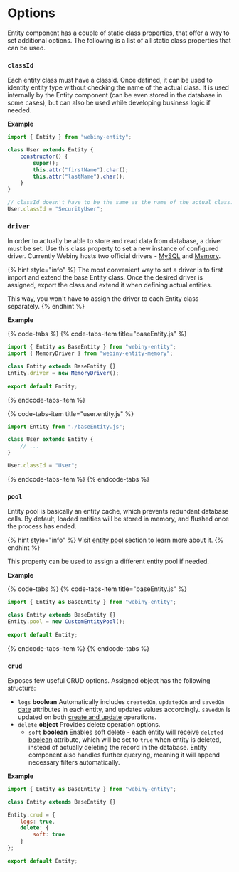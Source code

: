 # Options

Entity component has a couple of static class properties, that offer a way to set additional options. The following is a list of all static class properties that can be used.

### `classId`

Each entity class must have a classId. Once defined, it can be used to identity entity type without checking the name of the actual class. It is used internally by the Entity component \(can be even stored in the database in some cases\), but can also be used while developing business logic if needed.

**Example**

```javascript
import { Entity } from "webiny-entity";

class User extends Entity {
    constructor() {
        super();
        this.attr("firstName").char();
        this.attr("lastName").char();
    }
}

// classId doesn't have to be the same as the name of the actual class.
User.classId = "SecurityUser";
```

### `driver`

In order to actually be able to store and read data from database, a driver must be set. Use this class property to set a new instance of configured driver. Currently Webiny hosts two official drivers - [MySQL]() and [Memory]().

{% hint style="info" %}
The most convenient way to set a driver is to first import and extend the base Entity class. Once the desired driver is assigned, export the class and extend it when defining actual entities.

This way, you won't have to assign the driver to each Entity class separately.
{% endhint %}

**Example**

{% code-tabs %}
{% code-tabs-item title="baseEntity.js" %}
```javascript
import { Entity as BaseEntity } from "webiny-entity";
import { MemoryDriver } from "webiny-entity-memory";

class Entity extends BaseEntity {}
Entity.driver = new MemoryDriver();
​
export default Entity;
```
{% endcode-tabs-item %}

{% code-tabs-item title="user.entity.js" %}
```javascript
import Entity from "./baseEntity.js";

class User extends Entity {
    // ...
}

User.classId = "User";
```
{% endcode-tabs-item %}
{% endcode-tabs %}

### `pool`

Entity pool is basically an entity cache, which prevents redundant database calls.  By default, loaded entities will be stored in memory, and flushed once the process has ended. 

{% hint style="info" %}
Visit [entity pool]() section to learn more about it.
{% endhint %}

This property can be used to assign a different entity pool if needed.

**Example**

{% code-tabs %}
{% code-tabs-item title="baseEntity.js" %}
```javascript
import { Entity as BaseEntity } from "webiny-entity";

class Entity extends BaseEntity {}
Entity.pool = new CustomEntityPool();
​
export default Entity;
```
{% endcode-tabs-item %}
{% endcode-tabs %}

### `crud`

Exposes few useful CRUD options. Assigned object has the following structure:

* `logs` **boolean** Automatically includes `createdOn`, `updatedOn` and `savedOn` [date](attributes.md#date) attributes in each entity, and updates values accordingly. `savedOn` is updated on both [create and update](untitled.md#save) operations.
* `delete` **object** Provides delete operation options.
  * `soft` **boolean** Enables soft delete - each entity will receive `deleted` [boolean](attributes.md#boolean) attribute, which will be set to `true` when entity is deleted, instead of actually deleting the record in the database. Entity component also handles further querying, meaning it will append necessary filters automatically.

**Example**

```javascript
import { Entity as BaseEntity } from "webiny-entity";

class Entity extends BaseEntity {}

Entity.crud = {
    logs: true,
    delete: {
        soft: true
    }
};
​
export default Entity;
```

